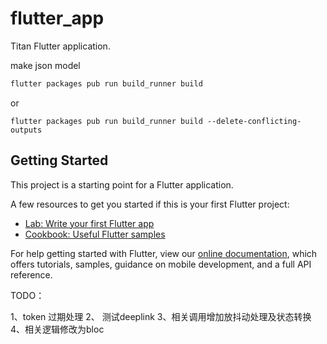# flutter_app

Titan Flutter application.


make json model
```bash
flutter packages pub run build_runner build
```

or

```
flutter packages pub run build_runner build --delete-conflicting-outputs

```

## Getting Started

This project is a starting point for a Flutter application.

A few resources to get you started if this is your first Flutter project:

- [Lab: Write your first Flutter app](https://flutter.dev/docs/get-started/codelab)
- [Cookbook: Useful Flutter samples](https://flutter.dev/docs/cookbook)

For help getting started with Flutter, view our 
[online documentation](https://flutter.dev/docs), which offers tutorials, 
samples, guidance on mobile development, and a full API reference.



TODO：


1、token 过期处理
2、 测试deeplink
3、相关调用增加放抖动处理及状态转换
4、相关逻辑修改为bloc

